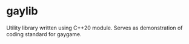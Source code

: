 # gaylib
Utility library written using C++20 module. Serves as demonstration of coding standard for gaygame.

